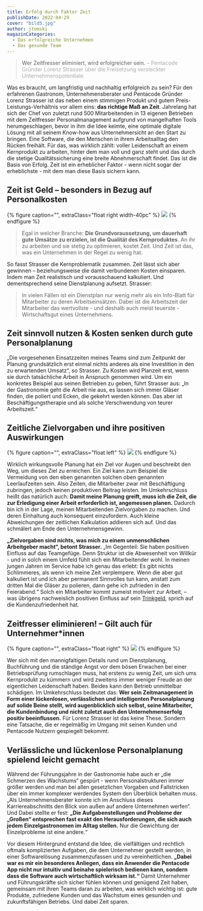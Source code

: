 ```yaml
---
title: Erfolg durch Faktor Zeit
publishDate: 2022-04-29
cover: "bild5.jpg"
author: jtomski
magazinCategories:
  - Das erfolgreiche Unternehmen
  - Das gesunde Team
---
```


> Wer Zeitfresser eliminiert, wird erfolgreicher sein.
> <span style="color: #aaa">– Pentacode Gründer Lorenz Strasser über die Freisetzung versteckter Unternehmenspotentiale</span>

Was es braucht, um langfristig und nachhaltig erfolgreich zu sein? Für den erfahrenen Gastronom, Unternehmensberater und
Pentacode Gründer Lorenz Strasser ist das neben einem stimmigen Produkt und gutem Preis-Leistungs-Verhältnis vor allem
eins: **das richtige Maß an Zeit**. Jahrelang hat sich der Chef von zuletzt rund 500 Mitarbeitenden in 13 eigenen Betrieben
mit dem Zeitfresser Personalmanagement aufgrund von mangelhaften Tools herumgeschlagen, bevor in ihm die Idee keimte,
eine optimale digitale Lösung mit all seinem Know-how aus Unternehmersicht an den Start zu bringen. Eine Software, die
den Menschen in ihrem Arbeitsalltag den Rücken freihält. Für das, was wirklich zählt: voller Leidenschaft an einem
Kernprodukt zu arbeiten, hinter dem man voll und ganz steht und das durch die stetige Qualitätssicherung eine breite
Abnehmerschaft findet. Das ist die Basis von Erfolg. Zeit ist ein erheblicher Faktor - wenn nicht sogar der
erheblichste - mit dem man diese Basis sichern kann.

## Zeit ist Geld – besonders in Bezug auf Personalkosten

{% figure caption="", extraClass="float right width-40pc" %}
<img src="bild2.jpg" />
{% endfigure %}

> Egal in welcher Branche: **Die Grundvoraussetzung, um dauerhaft gute Umsätze zu erzielen, ist die Qualität des
> Kernproduktes**. An ihr zu arbeiten und sie stetig zu optimieren, kostet Zeit. Und Zeit ist das, was ein Unternehmen in
> der Regel zu wenig hat.

So fasst Strasser die Kernproblematik zusammen. Zeit lässt sich aber gewinnen – beziehungsweise
die damit verbundenen Kosten einsparen. Indem man Zeit realistisch und vorausschauend kalkuliert. Und dementsprechend
seine Dienstplanung aufsetzt. Strasser:

> In vielen Fällen ist ein Dienstplan nur wenig mehr als ein Info-Blatt für
> Mitarbeiter zu deren Arbeitseinsätzen. Dabei ist die Arbeitszeit der Mitarbeiter das wertvollste - und deshalb auch
> meist teuerste - Wirtschaftsgut eines Unternehmens.

## Zeit sinnvoll nutzen & Kosten senken durch gute Personalplanung

„Die vorgesehenen Einsatzzeiten meines Teams sind zum Zeitpunkt der Planung grundsätzlich erst einmal nichts anderes als eine Investition in den zu erwartenden Umsatz“, so Strasser. Zu Kosten wird Planzeit erst, wenn sie durch tatsächliche Arbeit in Anspruch genommen wird. Um ein konkretes Beispiel aus seinen Betrieben zu geben, führt Strasser aus: „In der Gastronomie geht die Arbeit nie aus, es lassen sich immer Gläser finden, die poliert und Ecken, die gekehrt werden können. Das aber ist Beschäftigungstherapie und als solche Verschwendung von teurer Arbeitszeit.“

## Zeitliche Zielvorgaben und ihre positiven Auswirkungen

{% figure caption="", extraClass="float left" %}
<img src="bild4.jpg" />
{% endfigure %}

Wirklich wirkungsvolle Planung hat ein Ziel vor Augen und beschreibt den Weg, um dieses Ziel zu erreichen. Ein Ziel kann zum Beispiel die Vermeidung von den eben genannten solchen oben genannten Leerlaufzeiten sein. Also Zeiten, die Mitarbeiter zwar mit Beschäftigung zubringen, jedoch keinen produktiven Beitrag leisten. Im Umkehrschluss heißt das natürlich auch: **Damit meine Planung greift, muss ich die Zeit, die zur Erledigung einer Arbeit erforderlich ist, angemessen planen.** Dadurch bin ich in der Lage, meinen Mitarbeitenden Zielvorgaben zu machen. Und deren Einhaltung auch konsequent einzufordern. Auch kleine Abweichungen der zeitlichen Kalkulation addieren sich auf. Und das schmälert am Ende den Unternehmensgewinn.

**„Zielvorgaben sind nichts, was mich zu einem unmenschlichen Arbeitgeber macht“, betont Strasser.** „Im Gegenteil: Sie haben positiven Einfluss auf das Teamgefüge. Denn Struktur ist die Abwesenheit von Willkür - und in solch einem Umfeld fühlt sich ein Mitarbeitender wohl. In meinen jungen Jahren im Service habe ich genau das erlebt: Es gibt nichts Schlimmeres, als wenn ich meine Zeit verplempere. Wenn die aber gut kalkuliert ist und ich aber permanent Sinnvolles tun kann, anstatt zum dritten Mal die Gläser zu polieren, dann gehe ich zufrieden in den Feierabend.“ Solch ein Mitarbeiter kommt zumeist motiviert zur Arbeit, – was übrigens nachweislich positiven Einfluss auf sein [Trinkgeld](../trinkgeld_tips_1), sprich auf die Kundenzufriedenheit hat.

## Zeitfresser eliminieren! – Gilt auch für Unternehmer\*innen

{% figure caption="", extraClass="float right" %}
<img src="bild3.jpg" />
{% endfigure %}

Wer sich mit den mannigfaltigen Details rund um Dienstplanung, Buchführung und die ständige Angst vor dem bösen Erwachen bei einer Betriebsprüfung rumschlagen muss, hat erstens zu wenig Zeit, um sich ums Kernprodukt zu kümmern und wird zweitens immer weniger Freude an der eigentlichen Leidenschaft haben. Beides kann den Betrieb unmittelbar schädigen. Im Umkehrschluss bedeutet das: **Wer sein Zeitmanagement in Form einer lückenlosen, verlässlichen und intelligenten Personalplanung auf solide Beine stellt, wird augenblicklich sich selbst, seine Mitarbeiter, die Kundenbindung und nicht zuletzt auch den Unternehmenserfolg positiv beeinflussen.** Für Lorenz Strasser ist das keine These. Sondern eine Tatsache, die er regelmäßig im Umgang mit seinen Kunden und Pentacode Nutzern gespiegelt bekommt.

## Verlässliche und lückenlose Personalplanung spielend leicht gemacht

Während der Führungsjahre in der Gastronomie habe auch er „die Schmerzen des Wachstums“ gespürt - wenn Personalstrukturen immer größer werden und man bei allen gesetzlichen Vorgaben und Fallstricken über ein immer komplexer werdendes System den Überblick behalten muss. „Als Unternehmensberater konnte ich im Anschluss dieses Karriereabschnitts den Blick von außen auf andere Unternehmen werfen“. Und Dabei stellte er fest: **„Die Aufgabenstellungen und Probleme der „Großen“ entsprechen fast exakt den Herausforderungen, die sich auch jedem Einzelgastronomen im Alltag stellen.** Nur die Gewichtung der Einzelprobleme ist eine andere.“

Vor diesem Hintergrund entstand die Idee, die vielfältigen und rechtlich oftmals komplizierten Aufgaben, die dem
Unternehmer gestellt werden, in einer Softwarelösung zusammenzufassen und zu vereinheitlichen. **„Dabei war es mir ein
besonderes Anliegen, dass ein Anwender die Pentacode App nicht nur intuitiv und beinahe spielerisch bedienen kann,
sondern dass die Software auch wirtschaftlich wirksam ist.“** Damit Unternehmer und Führungskräfte sich sicher fühlen
können und genügend Zeit haben, gemeinsam mit ihren Teams daran zu arbeiten, was wirklich wichtig ist: gute Produkte,
zufriedene Kunden und das Wachstum eines gesunden und zukunftsfähigen Betriebs. Und dabei Zeit sparen.
